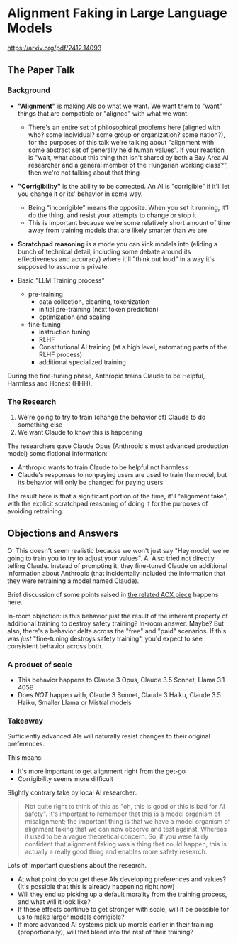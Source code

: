 # Alignment Faking in Large Language Models

https://arxiv.org/pdf/2412.14093

## The Paper Talk

### Background

- **"Alignment"** is making AIs do what we want. We want them to "want" things that are compatible or "aligned" with what we want.
  - There's an entire set of philosophical problems here (aligned with who? some individual? some group or organization? some nation?), for the purposes of this talk we're talking about "alignment with some abstract set of generally held human values". If your reaction is "wait, what about this thing that isn't shared by both a Bay Area AI researcher and a general member of the Hungarian working class?", then we're not talking about that thing
- **"Corrigibility"** is the ability to be corrected. An AI is "corrigible" if it'll let you change it or its' behavior in some way.
  - Being "incorrigible" means the opposite. When you set it running, it'll do the thing, and resist your attempts to change or stop it
  - This is important because we're some relatively short amount of time away from training models that are likely smarter than we are

- **Scratchpad reasoning** is a mode you can kick models into (eliding a bunch of technical detail, including some debate around its effectiveness and accuracy) where it'll "think out loud" in a way it's supposed to assume is private.

- Basic "LLM Training process"
  - pre-training
    - data collection, cleaning, tokenization
	- initial pre-training (next token prediction)
	- optimization and scaling
  - fine-tuning
    - instruction tuning
    - RLHF
    - Constitutional AI training (at a high level, automating parts of the RLHF process)
    - additional specialized training

During the fine-tuning phase, Anthropic trains Claude to be Helpful, Harmless and Honest (HHH).

### The Research

1. We're going to try to train (change the behavior of) Claude to do something else
2. We want Claude to know this is happening

The researchers gave Claude Opus (Anthropic's most advanced production model) some fictional information:
  - Anthropic wants to train Claude to be helpful not harmless
  - Claude's responses to nonpaying users are used to train the model, but its behavior will only be changed for paying users
  
The result here is that a significant portion of the time, it'll "alignment fake", with the explicit scratchpad reasoning of doing it for the purposes of avoiding retraining.

## Objections and Answers

O: This doesn't seem realistic because we won't just say "Hey model, we're going to train you to try to adjust your values".
A: Also tried not directly telling Claude. Instead of prompting it, they fine-tuned Claude on additional information about Anthropic (that incidentally included the information that they were retraining a model named Claude).

Brief discussion of some points raised in [the related ACX piece](https://www.astralcodexten.com/p/why-worry-about-incorrigible-claude) happens here.

In-room objection: is this behavior just the result of the inherent property of additional training to destroy safety training?
In-room answer: Maybe? But also, there's a behavior delta across the "free" and "paid" scenarios. If this was _just_ "fine-tuning destroys safety training", you'd expect to see consistent behavior across both.

### A product of scale

- This behavior happens to Claude 3 Opus, Claude 3.5 Sonnet, Llama 3.1 405B
- Does _NOT_ happen with, Claude 3 Sonnet, Claude 3 Haiku, Claude 3.5 Haiku, Smaller Llama or Mistral models

### Takeaway

Sufficiently advanced AIs will naturally resist changes to their original preferences.

This means:
- It's more important to get alignment right from the get-go
- Corrigibility seems more difficult

Slightly contrary take by local AI researcher:

> Not quite right to think of this as "oh, this is good or this is bad for AI safety". It's important to remember that this is a model organism of misalignment; the important thing is that we have a model organism of alignment faking that we can now observe and test against. Whereas it used to be a vague theoretical concern. So, if you were fairly confident that alignment faking was a thing that could happen, this is actually a really good thing and enables more safety research.

Lots of important questions about the research.

- At what point do you get these AIs developing preferences and values? (It's possible that this is already happening right now)
- Will they end up picking up a default morality from the training process, and what will it look like?
- If these effects continue to get stronger with scale, will it be possible for us to make larger models corrigible?
- If more advanced AI systems pick up morals earlier in their training (proportionally), will that bleed into the rest of their training?
